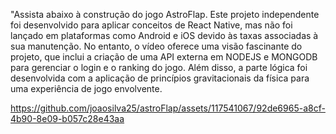 "Assista abaixo à construção do jogo AstroFlap. Este projeto independente foi desenvolvido para aplicar conceitos de React Native, mas não foi lançado em plataformas como Android e iOS devido às taxas associadas à sua manutenção. No entanto, o vídeo oferece uma visão fascinante do projeto, que inclui a criação de uma API externa em NODEJS e MONGODB para gerenciar o login e o ranking do jogo. Além disso, a parte lógica foi desenvolvida com a aplicação de princípios gravitacionais da física para uma experiência de jogo envolvente.



https://github.com/joaosilva25/astroFlap/assets/117541067/92de6965-a8cf-4b90-8e09-b057c28e43aa




